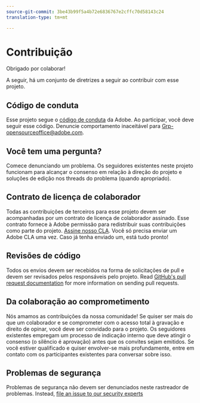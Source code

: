 ```yaml
---
source-git-commit: 3be43b99f5a4b72e6836767e2cffc70d58143c24
translation-type: tm+mt

---
```

# Contribuição

Obrigado por colaborar!

A seguir, há um conjunto de diretrizes a seguir ao contribuir com esse projeto.

## Código de conduta

Esse projeto segue o [código de conduta](code-of-conduct.md) da Adobe. Ao participar, você 
deve seguir esse código. Denuncie comportamento inaceitável para
[Grp-opensourceoffice@adobe.com](mailto:Grp-opensourceoffice@adobe.com).

## Você tem uma pergunta?

Comece denunciando um problema. Os seguidores existentes neste projeto funcionam para alcançar
o consenso em relação à direção do projeto e soluções de edição nos threads
do problema (quando apropriado).

## Contrato de licença de colaborador

Todas as contribuições de terceiros para esse projeto devem ser acompanhadas por um contrato de licença de colaborador
assinado. Esse contrato fornece à Adobe permissão para redistribuir suas contribuições
como parte do projeto. [Assine nosso CLA](http://opensource.adobe.com/cla.html). Você
só precisa enviar um Adobe CLA uma vez. Caso já tenha enviado um,
está tudo pronto!

## Revisões de código

Todos os envios devem ser recebidos na forma de solicitações de pull e devem ser revisados
pelos responsáveis pelo projeto. Read [GitHub's pull request documentation](https://help.github.com/articles/about-pull-requests/)
for more information on sending pull requests.

<!--
Lastly, please follow the [pull request template](PULL_REQUEST_TEMPLATE.md) when
submitting a pull request!
-->

## Da colaboração ao comprometimento

Nós amamos as contribuições da nossa comunidade! Se quiser ser mais do que um colaborador
e se comprometer com o acesso total à gravação e direito de opinar, você deve
ser convidado para o projeto. Os seguidores existentes empregam um processo de indicação
interno que deve atingir o consenso (o silêncio é aprovação) antes que os convites
sejam emitidos. Se você estiver qualificado e quiser envolver-se mais profundamente,
entre em contato com os participantes existentes para conversar sobre isso.

## Problemas de segurança

Problemas de segurança não devem ser denunciados neste rastreador de problemas. Instead, [file an issue to our security experts](https://helpx.adobe.com/security/alertus.html)
